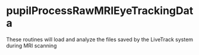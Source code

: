 # pupilProcessRawMRIEyeTrackingData
These routines will load and analyze the files saved by the LiveTrack system during MRI scanning
